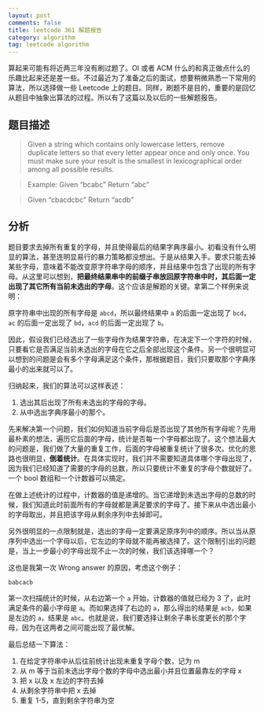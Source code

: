 ```yaml
---
layout: post
comments: false
title: leetcode 361 解题报告
category: algorithm
tag: leetcode algorithm
---
```


算起来可能有将近两三年没有刷过题了。OI 或者 ACM 什么的和真正做点什么的乐趣比起来还是差一些。不过最近为了准备之后的面试，想要稍微熟悉一下常用的算法，所以选择做一些 Leetcode 上的题目。同样，刷题不是目的，重要的是回忆从题目中抽象出算法的过程。所以有了这篇以及以后的一些解题报告。

## 题目描述

> Given a string which contains only lowercase letters, remove duplicate letters so that every letter appear once and only once. You must make sure your result is the smallest in lexicographical order among all possible results.

> Example:
	Given “bcabc”
	Return “abc”

> Given “cbacdcbc”
	Return “acdb”

## 分析

题目要求去掉所有重复的字母，并且使得最后的结果字典序最小。初看没有什么明显的算法，甚至连明显易行的暴力策略都没想出。于是从结果入手。要求只能去掉某些字母，意味着不能改变原字符串字母的顺序，并且结果中包含了出现的所有字母。从这里可以想到，**把最终结果串中的前缀子串放回原字符串中时，其后面一定出现了其它所有当前未选出的字母**。这个应该是解题的关键。拿第二个样例来说明：

原字符串中出现的所有字母是 `abcd`，所以最终结果中 `a` 的后面一定出现了 `bcd`，`ac` 的后面一定出现了 `bd`，`acd` 的后面一定出现了 `b`。

因此，假设我们已经选出了一些字母作为结果字符串，在决定下一个字符的时候，只要看它是否满足当前未选出的字母在它之后全部出现这个条件。另一个很明显可以想到的问题是会有多个字母满足这个条件，那根据题目，我们只要取那个字典序最小的出来就可以了。

归纳起来，我们的算法可以这样表述：

1. 选出其后出现了所有未选出的字母的字母。
2. 从中选出字典序最小的那个。

先来解决第一个问题，我们如何知道当前字母后是否出现了其他所有字母呢？先用最朴素的想法，遍历它后面的字母，统计是否每一个字母都出现了。这个想法最大的问题是，我们做了大量的重复工作，后面的字母被重复统计了很多次。优化的思路也很明显，**倒着统计**。在具体实现时，我们并不需要知道具体哪个字母出现了，因为我们已经知道了需要的字母的总数，所以只要统计不重复的字母个数就好了。一个 bool 数组和一个计数器可以搞定。

在做上述统计的过程中，计数器的值是递增的。当它递增到未选出字母的总数的时候，我们知道此时前面所有的字母就都是满足要求的字母了。接下来从中选出最小的字母取出，并且把该字母从剩余序列中去掉即可。

另外很明显的一点限制就是，选出的字母一定要满足原序列中的顺序。所以当从原序列中选出一个字母以后，它左边的字母就不能再被选择了。这个限制引出的问题是，当上一步最小的字母出现不止一次的时候，我们该选择哪一个？

这也是我第一次 Wrong answer 的原因，考虑这个例子：

```
babcacb
```

第一次扫描统计的时候，从右边第一个 `a` 开始，计数器的值就已经为 3 了，此时满足条件的最小字母是 `a`。而如果选择了右边的 `a`，那么得出的结果是 `acb`，如果是左边的 `a`，结果是 `abc`。也就是说，我们要选择让剩余子串长度更长的那个字母，因为在这两者之间可能出现了最优解。

最后总结一下算法：

1. 在给定字符串中从后往前统计出现未重复字母个数，记为 m
2. 从 m 等于当前未选出字母个数的字母中选出最小并且位置最靠左的字母 x
3. 把 x 以及 x 左边的字符去掉
4. 从剩余字符串中把 x 去掉
5. 重复 1-5，直到剩余字符串为空

